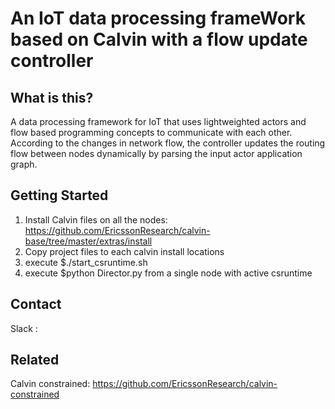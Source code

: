 # An IoT data processing frameWork based on Calvin with a flow update controller

## What is this?

A data processing framework for IoT that uses lightweighted actors and flow based programming concepts to communicate with each other.
According to the changes in network flow, the controller updates the routing flow between nodes dynamically by parsing the input actor application graph.

## Getting Started

1. Install Calvin files on all the nodes: https://github.com/EricssonResearch/calvin-base/tree/master/extras/install
2. Copy project files to each calvin install locations
3. execute $./start_csruntime.sh
3. execute $python Director.py from a single node with active csruntime

## Contact
Slack :

## Related
Calvin constrained: https://github.com/EricssonResearch/calvin-constrained
